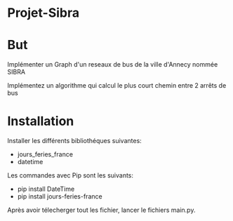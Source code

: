 # Projet-Sibra

# But
Implémenter un Graph d'un reseaux de bus de la ville d'Annecy nommée SIBRA

Implémentez un algorithme qui calcul le plus court chemin entre 2 arrêts de bus

# Installation
Installer les différents bibliothéques suivantes:
- jours_feries_france
- datetime

Les commandes avec Pip sont les suivants:
- pip install DateTime
- pip install jours-feries-france


Après avoir télecherger tout les fichier, lancer le fichiers main.py.
